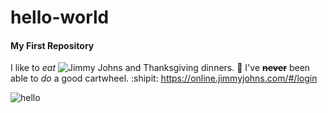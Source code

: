# hello-world
#### My First Repository 

I like to _eat_ ![**Jimmy Johns**](https://online.jimmyjohns.com/#/login) and Thanksgiving dinners. :poultry_leg: 
I've ~~**never**~~ been able to _do_ a good cartwheel. :shipit: 
https://online.jimmyjohns.com/#/login

![hello](http://www.todayifoundout.com/wp-content/uploads/2017/11/thanksgiving-turkey.png)
